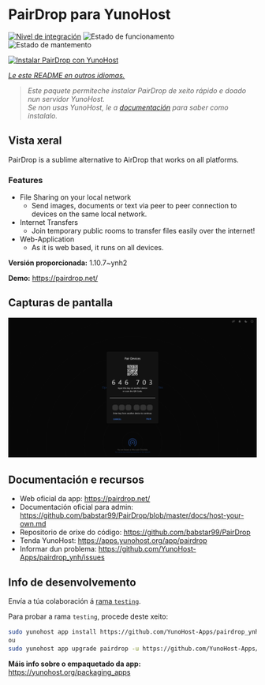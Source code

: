<!--
NOTA: Este README foi creado automáticamente por <https://github.com/YunoHost/apps/tree/master/tools/readme_generator>
NON debe editarse manualmente.
-->

# PairDrop para YunoHost

[![Nivel de integración](https://dash.yunohost.org/integration/pairdrop.svg)](https://ci-apps.yunohost.org/ci/apps/pairdrop/) ![Estado de funcionamento](https://ci-apps.yunohost.org/ci/badges/pairdrop.status.svg) ![Estado de mantemento](https://ci-apps.yunohost.org/ci/badges/pairdrop.maintain.svg)

[![Instalar PairDrop con YunoHost](https://install-app.yunohost.org/install-with-yunohost.svg)](https://install-app.yunohost.org/?app=pairdrop)

*[Le este README en outros idiomas.](./ALL_README.md)*

> *Este paquete permíteche instalar PairDrop de xeito rápido e doado nun servidor YunoHost.*  
> *Se non usas YunoHost, le a [documentación](https://yunohost.org/install) para saber como instalalo.*

## Vista xeral

PairDrop is a sublime alternative to AirDrop that works on all platforms.

### Features

- File Sharing on your local network
	- Send images, documents or text via peer to peer connection to devices on the same local network.
- Internet Transfers
	- Join temporary public rooms to transfer files easily over the internet!
- Web-Application
	- As it is web based, it runs on all devices.


**Versión proporcionada:** 1.10.7~ynh2

**Demo:** <https://pairdrop.net/>

## Capturas de pantalla

![Captura de pantalla de PairDrop](./doc/screenshots/pairdrop_screenshot_desktop.png)

## Documentación e recursos

- Web oficial da app: <https://pairdrop.net/>
- Documentación oficial para admin: <https://github.com/babstar99/PairDrop/blob/master/docs/host-your-own.md>
- Repositorio de orixe do código: <https://github.com/babstar99/PairDrop>
- Tenda YunoHost: <https://apps.yunohost.org/app/pairdrop>
- Informar dun problema: <https://github.com/YunoHost-Apps/pairdrop_ynh/issues>

## Info de desenvolvemento

Envía a túa colaboración á [rama `testing`](https://github.com/YunoHost-Apps/pairdrop_ynh/tree/testing).

Para probar a rama `testing`, procede deste xeito:

```bash
sudo yunohost app install https://github.com/YunoHost-Apps/pairdrop_ynh/tree/testing --debug
ou
sudo yunohost app upgrade pairdrop -u https://github.com/YunoHost-Apps/pairdrop_ynh/tree/testing --debug
```

**Máis info sobre o empaquetado da app:** <https://yunohost.org/packaging_apps>
